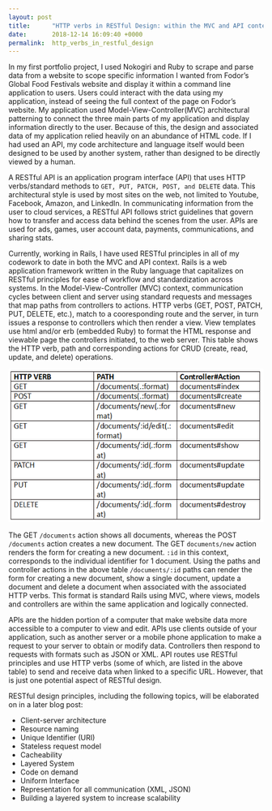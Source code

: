 ```yaml
---
layout: post
title:      "HTTP verbs in RESTful Design: within the MVC and API context of Modern Web Applications"
date:       2018-12-14 16:09:40 +0000
permalink:  http_verbs_in_restful_design
---
```


In my first portfolio project, I used Nokogiri and Ruby to scrape and parse data from a website to scope specific information I wanted from Fodor’s Global Food Festivals website and display it within a command line application to users. Users could interact with the data using my application, instead of seeing the full context of the page on Fodor’s website. My application used Model-View-Controller(MVC) architectural patterning to connect the three main parts of my application and display information directly to the user. Because of this, the design and associated data of my application relied heavily on an abundance of HTML code. If I had used an API, my code architecture and language itself would been designed to be used by another system, rather than designed to be directly viewed by a human. 

A RESTful API is an application program interface (API) that uses HTTP verbs/standard methods to `GET, PUT, PATCH, POST, and DELETE` data. This architectural style is used by most sites on the web, not limited to Youtube, Facebook, Amazon, and LinkedIn. In communicating information from the user to cloud services, a RESTful API follows strict guidelines that govern how to transfer and access data behind the scenes from the user. APIs are used for ads, games, user account data, payments, communications, and sharing stats. 

Currently, working in Rails, I have used RESTful principles in all of my codework to date in both the MVC and API context. Rails is a web application framework written in the Ruby language that capitalizes on RESTful principles for ease of workflow and standardization across systems. In the Model-View-Controller (MVC) context, communication cycles between client and server using standard requests and messages that map paths from controllers to actions. HTTP verbs (GET, POST, PATCH, PUT, DELETE, etc.), match to a cooresponding route and the server, in turn issues a response to controllers which then render a view. View templates use html and/or erb (embedded Ruby) to format the HTML response and viewable page the controllers initiated, to the web server. This table shows the HTTP verb, path and corresponding actions for CRUD (create, read, update, and delete) operations.

![](/img/Table.png)

The GET `/documents` action shows all documents, whereas the POST `/documents` action creates a new document. The GET `documents/new` action renders the form for creating a new document. `:id` in this context, corresponds to the individual identifier for 1 document. Using the paths and controller actions in the above table `/documents/:id` paths can render the form for creating a new document, show a single document, update a document and delete a document when associated with the associated HTTP verbs. This format is standard Rails using MVC, where views, models and controllers are within the same application and logically connected. 

APIs are the hidden portion of a computer that make website data more accessible to a computer to view and edit. APIs use clients outside of your application, such as another server or a mobile phone application to make a request to your server to obtain or modify data. Controllers then respond to requests with formats such as JSON or XML. 
API routes use RESTful principles and use HTTP verbs (some of which, are listed in the above table) to send and receive data when linked to a specific URL. However, that is just one potential aspect of RESTful design. 

RESTful design principles, including the following topics, will be elaborated on in a later blog post:

* Client-server architecture
* Resource naming
* Unique Identifier (URI)
* Stateless request model
* Cacheability
* Layered System
* Code on demand
* Uniform Interface
* Representation for all communication (XML, JSON)
* Building a layered system to increase scalability 
